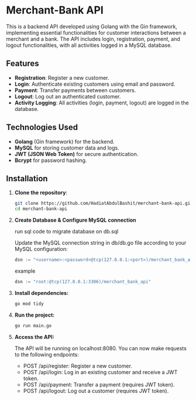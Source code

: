# Merchant-Bank API

This is a backend API developed using Golang with the Gin framework, implementing essential functionalities for customer interactions between a merchant and a bank. The API includes login, registration, payment, and logout functionalities, with all activities logged in a MySQL database.

## Features

- **Registration**: Register a new customer.
- **Login**: Authenticate existing customers using email and password.
- **Payment**: Transfer payments between customers.
- **Logout**: Log out an authenticated customer.
- **Activity Logging**: All activities (login, payment, logout) are logged in the database.

## Technologies Used

- **Golang** (Gin framework) for the backend.
- **MySQL** for storing customer data and logs.
- **JWT (JSON Web Token)** for secure authentication.
- **Bcrypt** for password hashing.

## Installation

1. **Clone the repository**:

   ```bash
   git clone https://github.com/HadiatAbdulBashit/merchant-bank-api.git
   cd merchant-bank-api
   ```

2. **Create Database & Configure MySQL connection**

   run sql code to migrate database on db.sql

   Update the MySQL connection string in db/db.go file according to your MySQL configuration:

   ```go
   dsn := "<username>:<password>@tcp(127.0.0.1:<port>)/merchant_bank_api"
   ```

   example

   ```go
   dsn := "root:@tcp(127.0.0.1:3306)/merchant_bank_api"
   ```

3. **Install dependencies:**

   ```bash
   go mod tidy
   ```

4. **Run the project:**

   ```bash
   go run main.go
   ```

5. **Access the API:**

   The API will be running on localhost:8080. You can now make requests to the following endpoints:

   - POST /api/register: Register a new customer.
   - POST /api/login: Log in an existing customer and receive a JWT token.
   - POST /api/payment: Transfer a payment (requires JWT token).
   - POST /api/logout: Log out a customer (requires JWT token).
